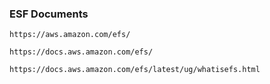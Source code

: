 ### ESF Documents
```
https://aws.amazon.com/efs/
```
```
https://docs.aws.amazon.com/efs/
```
```
https://docs.aws.amazon.com/efs/latest/ug/whatisefs.html
```